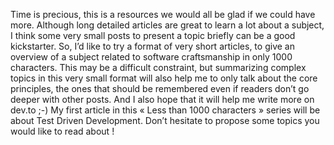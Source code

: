 Time is precious, this is a resources we would all be glad if we could have more. Although long detailed articles are great to learn a lot about a subject, I think some very small posts to present a topic briefly can be a good kickstarter.
So, I’d like to try a format of very short articles, to give an overview of a subject related to software craftsmanship in only 1000 characters. This may be a difficult constraint, but summarizing complex topics in this very small format will also help me to only talk about the core principles, the ones that should be remembered even if readers don’t go deeper with other posts.
And I also hope that it will help me write more on dev.to ;-)
My first article in this « Less than 1000 characters » series will be about Test Driven Development. Don’t hesitate to propose some topics you would like to read about !